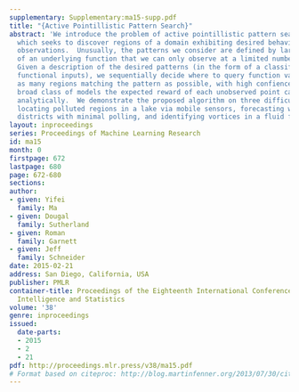 ```yaml
---
supplementary: Supplementary:ma15-supp.pdf
title: "{Active Pointillistic Pattern Search}"
abstract: 'We introduce the problem of active pointillistic pattern search (APPS),
  which seeks to discover regions of a domain exhibiting desired behavior with limited
  observations.  Unusually, the patterns we consider are defined by large-scale properties
  of an underlying function that we can only observe at a limited number of points.
  Given a description of the desired patterns (in the form of a classifier taking
  functional inputs), we sequentially decide where to query function values to identify
  as many regions matching the pattern as possible, with high confience.  For one
  broad class of models the expected reward of each unobserved point can be computed
  analytically.  We demonstrate the proposed algorithm on three difficult search problems:
  locating polluted regions in a lake via mobile sensors, forecasting winning electoral
  districts with minimal polling, and identifying vortices in a fluid flow simulation.'
layout: inproceedings
series: Proceedings of Machine Learning Research
id: ma15
month: 0
firstpage: 672
lastpage: 680
page: 672-680
sections: 
author:
- given: Yifei
  family: Ma
- given: Dougal
  family: Sutherland
- given: Roman
  family: Garnett
- given: Jeff
  family: Schneider
date: 2015-02-21
address: San Diego, California, USA
publisher: PMLR
container-title: Proceedings of the Eighteenth International Conference on Artificial
  Intelligence and Statistics
volume: '38'
genre: inproceedings
issued:
  date-parts:
  - 2015
  - 2
  - 21
pdf: http://proceedings.mlr.press/v38/ma15.pdf
# Format based on citeproc: http://blog.martinfenner.org/2013/07/30/citeproc-yaml-for-bibliographies/
---
```

